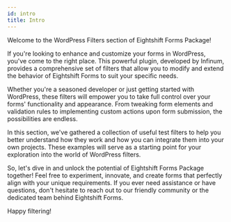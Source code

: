 ```yaml
---
id: intro
title: Intro
---
```


Welcome to the WordPress Filters section of Eightshift Forms Package!

If you're looking to enhance and customize your forms in WordPress, you've come to the right place. This powerful plugin, developed by Infinum, provides a comprehensive set of filters that allow you to modify and extend the behavior of Eightshift Forms to suit your specific needs.

Whether you're a seasoned developer or just getting started with WordPress, these filters will empower you to take full control over your forms' functionality and appearance. From tweaking form elements and validation rules to implementing custom actions upon form submission, the possibilities are endless.

In this section, we've gathered a collection of useful test filters to help you better understand how they work and how you can integrate them into your own projects. These examples will serve as a starting point for your exploration into the world of WordPress filters.

So, let's dive in and unlock the potential of Eightshift Forms Package together! Feel free to experiment, innovate, and create forms that perfectly align with your unique requirements. If you ever need assistance or have questions, don't hesitate to reach out to our friendly community or the dedicated team behind Eightshift Forms.

Happy filtering!
